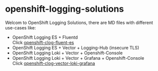 # openshift-logging-solutions
Welcom to OpenShift Logging Solutions, there are MD files with different use-cases like:
- OpenShift Logging ES + Fluentd  
  Click [openshift-clog-fluent-es](https://github.com/ansvu/openshift-logging-solutions/blob/main/openshift-clog-fluent-es.md)
- OpenShift Logging ES + Vector + Logging-Hub (insecure TLS)  
- OpenShift Logging Loki + Vector + Openshift-Console  
- OpenShift Logging Loki + Vector + Grafana + Openshift-Console  
  Click [openshift-clog-vector-loki-grafana](https://github.com/ansvu/openshift-logging-solutions/blob/main/openshift-clog-vector-loki-grafana.md)

